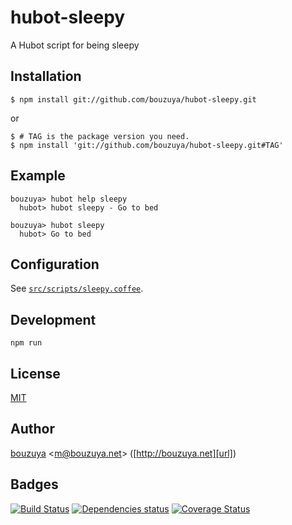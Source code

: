 # hubot-sleepy

A Hubot script for being sleepy

## Installation

    $ npm install git://github.com/bouzuya/hubot-sleepy.git

or

    $ # TAG is the package version you need.
    $ npm install 'git://github.com/bouzuya/hubot-sleepy.git#TAG'

## Example

    bouzuya> hubot help sleepy
      hubot> hubot sleepy - Go to bed

    bouzuya> hubot sleepy
      hubot> Go to bed

## Configuration

See [`src/scripts/sleepy.coffee`](src/scripts/sleepy.coffee).

## Development

`npm run`

## License

[MIT](LICENSE)

## Author

[bouzuya][user] &lt;[m@bouzuya.net][mail]&gt; ([http://bouzuya.net][url])

## Badges

[![Build Status][travis-badge]][travis]
[![Dependencies status][david-dm-badge]][david-dm]
[![Coverage Status][coveralls-badge]][coveralls]

[travis]: https://travis-ci.org/bouzuya/hubot-sleepy
[travis-badge]: https://travis-ci.org/bouzuya/hubot-sleepy.svg?branch=master
[david-dm]: https://david-dm.org/bouzuya/hubot-sleepy
[david-dm-badge]: https://david-dm.org/bouzuya/hubot-sleepy.png
[coveralls]: https://coveralls.io/r/bouzuya/hubot-sleepy
[coveralls-badge]: https://img.shields.io/coveralls/bouzuya/hubot-sleepy.svg
[user]: https://github.com/bouzuya
[mail]: mailto:m@bouzuya.net
[url]: http://bouzuya.net
